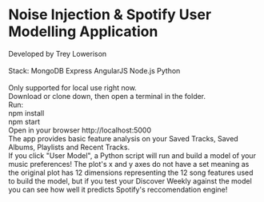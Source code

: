 # Noise Injection & Spotify User Modelling Application
Developed by Trey Lowerison<br />
<br />
Stack: MongoDB Express AngularJS Node.js Python<br />
<br />
Only supported for local use right now.<br />
Download or clone down, then open a terminal in the folder.<br />
Run:<br />
npm install<br />
npm start<br />
Open in your browser http://localhost:5000<br />
The app provides basic feature analysis on your Saved Tracks, Saved Albums, Playlists and Recent Tracks.<br />
If you click "User Model", a Python script will run and build a model of your music preferences! The plot's x and y axes do not have a set meaning as the original plot has 12 dimensions representing the 12 song features used to build the model, but if you test your Discover Weekly against the model you can see how well it predicts Spotify's reccomendation engine!<br />